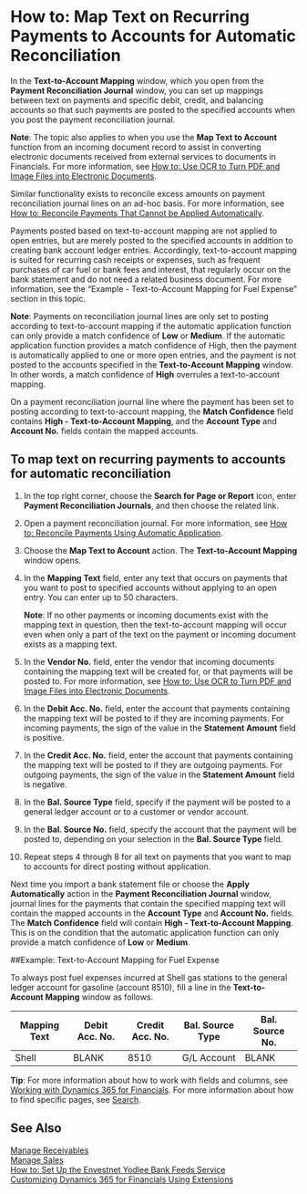 <properties
                pageTitle="How to: Map Text on Recurring Payments to Accounts for Automatic Reconciliation| Financials"
				description="How to: Map Text on Recurring Payments to Accounts for Automatic Reconciliation"
                services="project-madeira"
                documentationCenter=""
                authors="SorenGP"
/>
<tags
    ms.service="project-madeira"
    ms.topic="article"
    ms.devlang="na"
    ms.tgt_pltfrm="na"
    ms.workload="na"
    ms.date="08/19/2016"
    ms.author="SorenGP" />

# How to: Map Text on Recurring Payments to Accounts for Automatic Reconciliation
In the **Text-to-Account Mapping** window, which you open from the **Payment Reconciliation Journal** window, you can set up mappings between text on payments and specific debit, credit, and balancing accounts so that such payments are posted to the specified accounts when you post the payment reconciliation journal.

**Note**: The topic also applies to when you use the **Map Text to Account** function from an incoming document record to assist in converting electronic documents received from external services to documents in Financials. For more information, see [How to: Use OCR to Turn PDF and Image Files into Electronic Documents](across-how-use-ocr-pdf-images-files.md).   

Similar functionality exists to reconcile excess amounts on payment reconciliation journal lines on an ad-hoc basis. For more information, see [How to: Reconcile Payments That Cannot be Applied Automatically](receivables-how-reconcile-payments-cannot-apply-auto.md).

Payments posted based on text-to-account mapping are not applied to open entries, but are merely posted to the specified accounts in addition to creating bank account ledger entries. Accordingly, text-to-account mapping is suited for recurring cash receipts or expenses, such as frequent purchases of car fuel or bank fees and interest, that regularly occur on the bank statement and do not need a related business document. For more information, see the “Example - Text-to-Account Mapping for Fuel Expense” section in this topic.

**Note**: Payments on reconciliation journal lines are only set to posting according to text-to-account mapping if the automatic application function can only provide a match confidence of **Low** or **Medium**. If the automatic application function provides a match confidence of High, then the payment is automatically applied to one or more open entries, and the payment is not posted to the accounts specified in the **Text-to-Account Mapping** window. In other words, a match confidence of **High** overrules a text-to-account mapping.

On a payment reconciliation journal line where the payment has been set to posting according to text-to-account mapping, the **Match Confidence** field contains **High - Text-to-Account Mapping**, and the **Account Type** and **Account No.** fields contain the mapped accounts.

## To map text on recurring payments to accounts for automatic reconciliation
1. In the top right corner, choose the **Search for Page or Report** icon, enter **Payment Reconciliation Journals**, and then choose the related link.
2. Open a payment reconciliation journal. For more information, see [How to: Reconcile Payments Using Automatic Application](receivables-how-reconcile-payments-auto-application.md).
3. Choose the **Map Text to Account** action. The **Text-to-Account Mapping** window opens.
4. In the **Mapping Text** field, enter any text that occurs on payments that you want to post to specified accounts without applying to an open entry. You can enter up to 50 characters.

    **Note**: If no other payments or incoming documents exist with the mapping text in question, then the text-to-account mapping will occur even when only a part of the text on the payment or incoming document exists as a mapping text.
5. In the **Vendor No.** field, enter the vendor that incoming documents containing the mapping text will be created for, or that payments will be posted to. For more information, see [How to: Use OCR to Turn PDF and Image Files into Electronic Documents](across-how-use-ocr-pdf-images-files.md).      
6. In the **Debit Acc. No.** field, enter the account that payments containing the mapping text will be posted to if they are incoming payments. For incoming payments, the sign of the value in the **Statement Amount** field is positive.
7. In the **Credit Acc. No.** field, enter the account that payments containing the mapping text will be posted to if they are outgoing payments. For outgoing payments, the sign of the value in the **Statement Amount** field is negative.
8. In the **Bal. Source Type** field, specify if the payment will be posted to a general ledger account or to a customer or vendor account.
9. In the **Bal. Source No.** field, specify the account that the payment will be posted to, depending on your selection in the **Bal. Source Type** field.
10. Repeat steps 4 through 8 for all text on payments that you want to map to accounts for direct posting without application.

Next time you import a bank statement file or choose the **Apply Automatically** action in the **Payment Reconciliation Journal** window, journal lines for the payments that contain the specified mapping text will contain the mapped accounts in the **Account Type** and **Account No.** fields. The **Match Confidence** field will contain **High - Text-to-Account Mapping**. This is on the condition that the automatic application function can only provide a match confidence of **Low** or **Medium**.

##Example: Text-to-Account Mapping for Fuel Expense

To always post fuel expenses incurred at Shell gas stations to the general ledger account for gasoline (account 8510), fill a line in the **Text-to-Account Mapping** window as follows.

|Mapping Text |Debit Acc. No. |Credit Acc. No. |Bal. Source Type |Bal. Source No. |
|-------------|---------------|----------------|-----------------|----------------|
|Shell |BLANK |8510 |G/L Account|BLANK|

**Tip**: For more information about how to work with fields and columns, see [Working with Dynamics 365 for Financials](ui-work-product.md). For more information about how to find specific pages, see [Search](ui-search.md).

## See Also
[Manage Receivables](receivables-manage-receivables.md)  
[Manage Sales](sales-manage-sales.md)  
[How to: Set Up the Envestnet Yodlee Bank Feeds Service](bank-how-setup-bank-statement-service.md)  
[Customizing Dynamics 365 for Financials Using Extensions](ui-extensions.md)
